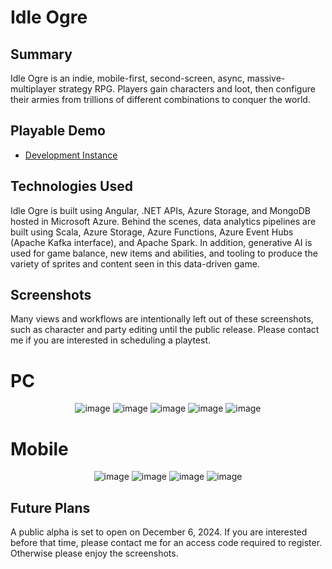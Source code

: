 # Idle Ogre
      
## Summary
Idle Ogre is an indie, mobile-first, second-screen, async, massive-multiplayer strategy RPG. Players gain characters and loot, then configure their armies from trillions of different combinations to conquer the world.

## Playable Demo
- [Development Instance](https://zealous-mud-0ef58d91e.5.azurestaticapps.net/)

## Technologies Used
Idle Ogre is built using Angular, .NET APIs, Azure Storage, and MongoDB hosted in Microsoft Azure. Behind the scenes, data analytics pipelines are built using Scala, Azure Storage, Azure Functions, Azure Event Hubs (Apache Kafka interface), and Apache Spark. In addition, generative AI is used for game balance, new items and abilities, and tooling to produce the variety of sprites and content seen in this data-driven game.

## Screenshots
Many views and workflows are intentionally left out of these screenshots, such as character and party editing until the public release. Please contact me if you are interested in scheduling a playtest.

<h1>PC</h1>
<div align="center">
  <img src="https://github.com/user-attachments/assets/aeaaf468-c743-4089-a3c0-86e396e04ff6" style="max-width: 100%; height: auto;" alt="image">
  <img src="https://github.com/user-attachments/assets/c4a1b44f-02e0-4eab-a88b-28d4918766f7" style="max-width: 100%; height: auto;" alt="image">
  <img src="https://github.com/user-attachments/assets/3c3af839-cb00-4160-8002-637850947d10" style="max-width: 100%; height: auto;" alt="image">
  <img src="https://github.com/user-attachments/assets/738e7f38-6735-479a-a758-62af5c66b619" style="max-width: 100%; height: auto;" alt="image">
  <img src="https://github.com/user-attachments/assets/a5a1a402-47a2-4c05-adde-37d879666359" style="max-width: 100%; height: auto;" alt="image">
</div>

<h1>Mobile</h1>
<div align="center">
  <img src="https://github.com/user-attachments/assets/29b2b488-f496-4926-b6d6-c47cd37d64b0" style="max-width: 100%; height: auto;" alt="image">
  <img src="https://github.com/user-attachments/assets/7f7c76d5-1524-48db-bd37-1dec9e6e3674" style="max-width: 100%; height: auto;" alt="image">
  <img src="https://github.com/user-attachments/assets/e35c0791-e26c-4d4c-97d9-5abc0fb7d3b0" style="max-width: 100%; height: auto;" alt="image">
  <img src="https://github.com/user-attachments/assets/45d2d406-aa32-4a83-8eb9-62eac1738cbe" style="max-width: 100%; height: auto;" alt="image">
</div>

## Future Plans
A public alpha is set to open on December 6, 2024. If you are interested before that time, please contact me for an access code required to register. Otherwise please enjoy the screenshots.
